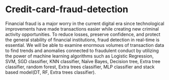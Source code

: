 # Credit-card-fraud-detection
Financial fraud is a major worry in the current digital era since technological improvements have made transactions easier while creating new criminal activity opportunities. To reduce 
losses, preserve confidence, and protect the general stability of financial institutions, fraud 
detection in real-time is essential. We will be able to examine enormous volumes of 
transaction data to find trends and anomalies connected to fraudulent conduct by utilizing the 
power of machine learning algorithms such as Logistic Regression, SVM, SGD classifier, 
KNN classifier, Naïve Bayes, Decision tree, Extra tree classifier, random forest, Extra trees 
classifier, MLP classifier and stack based model(DT, RF, Extra trees classifier).
